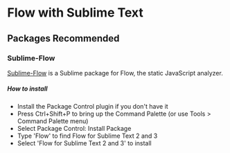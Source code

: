 # Flow with Sublime Text

## Packages Recommended

### Sublime-Flow
[Sublime-Flow](https://packagecontrol.io/packages/Flow) is a Sublime package for Flow, the static JavaScript analyzer.

##### How to install
* Install the Package Control plugin if you don't have it
* Press Ctrl+Shift+P to bring up the Command Palette (or use Tools > Command Palette menu)
* Select Package Control: Install Package
* Type 'Flow' to find Flow for Sublime Text 2 and 3
* Select 'Flow for Sublime Text 2 and 3' to install
